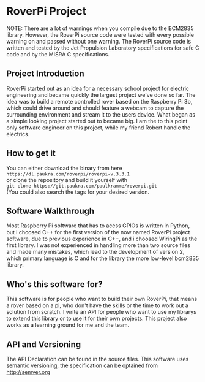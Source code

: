 # RoverPi Project
NOTE: There are a lot of warnings when you compile due to the BCM2835 library. However, the RoverPi source code were tested with every possible warning on and passed without one warning.
The RoverPi source code is written and tested by the Jet Propulsion Laboratory specifications for safe C code and by the MISRA C specifications. 

## Project Introduction
RoverPi started out as an idea for a necessary school project for electric engineering and became quickly the largest project we've done so far. The idea was to build a remote controlled rover based on the Raspberry Pi 3b, which could drive around and should feature a webcam to capture the surrounding environment and stream it to the users device. What began as a simple looking project started out to became big. I am the to this point only software engineer on this project, while my friend Robert handle the electrics. 

## How to get it
You can either download the binary from here  
`https://dl.paukra.com/roverpi/roverpi-v.3.3.1`  
or clone the repository and build it yourself with  
`git clone https://git.paukra.com/paulkramme/roverpi.git`  
(You could also search the tags for your desired version.

## Software Walkthrough
Most Raspberry Pi software that has to acess GPIOs is written in Python, but i choosed C++ for the first version of the now named RoverPi project software, due to previous experience in C++, and i choosed WiringPi as the first library. I was not experienced in handling more than two source files and made many mistakes, which lead to the development of version 2, which primary language is C and for the library the more low-level bcm2835 library.  

## Who's this software for?
This software is for people who want to build their own RoverPi, that means a rover based on a pi, who don't have the skills or the time to work out a solution from scratch. I write an API for people who want to use my librarys to extend this library or to use it for their own projects. This project also works as a learning ground for me and the team.

## API and Versioning
The API Declaration can be found in the source files.
This software uses semantic versioning, the specification can be optained from  
http://semver.org